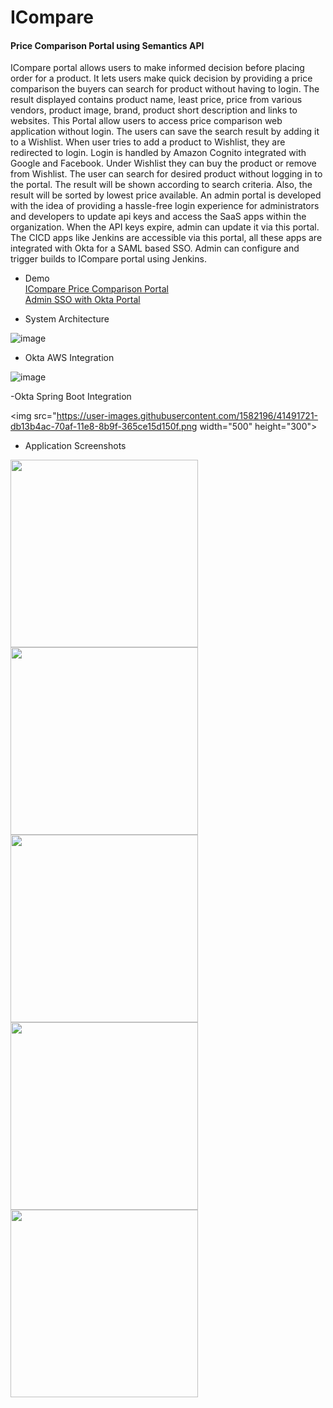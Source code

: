 # ICompare
#### Price Comparison Portal using Semantics API

  ICompare portal allows users to make informed decision before placing order for a product. It lets users make quick decision by providing a price comparison the buyers can search for product without having to login. The result displayed contains product name, least price, price from various vendors, product image, brand, product short description and links to websites. This Portal allow users to access price comparison web application without login. The users can save the search result by adding it to a Wishlist. When user tries to add a product to Wishlist, they are redirected to login. Login is handled by Amazon Cognito integrated with Google and Facebook. Under Wishlist they can buy the product or remove from Wishlist. The user can search for desired product without logging in to the portal. The result will be shown according to search criteria. Also, the result will be sorted by lowest price available. 
  An admin portal is developed with the idea of providing a hassle-free login experience for administrators and developers to update api keys and access the SaaS apps within the organization. When the API keys expire, admin can update it via this portal. The CICD apps like Jenkins are accessible via this portal, all these apps are integrated with Okta for a SAML based SSO. Admin can configure and trigger builds to ICompare portal using Jenkins.
  
  - Demo
    <br> [ICompare Price Comparison Portal](https://youtu.be/41FNnWSZSik)
    <br> [Admin SSO with Okta Portal](https://youtu.be/Vz9yebzo_js)

  
  
  - System Architecture
  
  ![image](https://user-images.githubusercontent.com/1582196/41491686-9b6fe302-70af-11e8-99c1-26348d19a618.png)
  
  - Okta AWS Integration
  
  ![image](https://user-images.githubusercontent.com/1582196/41491707-c5cedb6c-70af-11e8-8cc8-40c2a4b749c8.png)
  
  -Okta Spring Boot Integration
  
  <img src="https://user-images.githubusercontent.com/1582196/41491721-db13b4ac-70af-11e8-8b9f-365ce15d150f.png width="500" height="300">
  
  - Application Screenshots

<img src="https://user-images.githubusercontent.com/1582196/41491874-80b3f7c8-70b0-11e8-9164-73b515d73eda.png" width="300" height="300"> <img src="https://user-images.githubusercontent.com/1582196/41491881-8e08d79a-70b0-11e8-8955-7be303a84918.png" width="300" height="300"> <img src="https://user-images.githubusercontent.com/1582196/41491887-9a4bb810-70b0-11e8-9087-38e90f19620a.png" width="300" height="300"> <img src="https://user-images.githubusercontent.com/1582196/41491897-a56f2d62-70b0-11e8-95d6-33b4ccbca657.png" width="300" height="300"> <img src="https://user-images.githubusercontent.com/1582196/41491903-af0024a8-70b0-11e8-9878-8937b7f78841.png" width="300" height="300">
  
  
